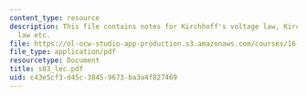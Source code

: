 ```yaml
---
content_type: resource
description: This file contains notes for Kirchhoff's voltage law, Kirchhoff's current
  law etc.
file: https://ol-ocw-studio-app-production.s3.amazonaws.com/courses/16-01-unified-engineering-i-ii-iii-iv-fall-2005-spring-2006/c43e5cf3d45c38459673ba3a4f827469_s03_lec.pdf
file_type: application/pdf
resourcetype: Document
title: s03_lec.pdf
uid: c43e5cf3-d45c-3845-9673-ba3a4f827469
---
```

